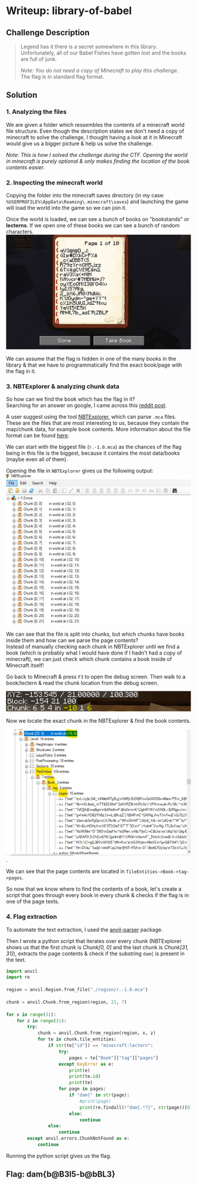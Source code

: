 # Writeup: library-of-babel

## Challenge Description

> Legend has it there is a secret somewhere in this library. Unfortunately, all of our Babel Fishes have gotten lost and the books are full of junk.
> 
> _Note: You do not need a copy of Minecraft to play this challenge._ \
> The flag is in standard flag format.

## Solution 

### 1. Analyzing the files

We are given a folder which ressembles the contents of a minecraft world file structure. 
Even though the description states we don't need a copy of minecraft to solve the challenge,
I thought having a look at it in Minecraft would give us a bigger picture & help us solve the
challenge.

_Note: This is how I solved the challenge during the CTF. Opening the world in minecraft is purely optional & only makes finding the location of the book contents easier._

### 2. Inspecting the minecraft world

Copying the folder into the minecraft saves directory (in my case: `%USERPROFILE%\AppData\Roaming\.minecraft\saves`) and launching the game will load the world into the game so we can join it.

Once the world is loaded, we can see a bunch of books on "bookstands" or __lecterns__. If we open one of these books we can see a bunch of random characters.
![Random characters](random_book_text.jpg "Random characters")

We can assume that the flag is hidden in one of the many books in the library & that we have to programmatically find the exact book/page with the flag in it. 


### 3. NBTExplorer & analyzing chunk data

So how can we find the book which has the flag in it? \
Searching for an answer on google, I came across this [reddit post](https://www.reddit.com/r/Minecraft/comments/38ahc2/looking_through_world_data_trying_to_find_a/).

A user suggest using the tool [NBTExplorer](https://github.com/jaquadro/NBTExplorer), which can parse `.mca` files. \
These are the files that are most interesting to us, because they contain the map/chunk data, for example book contents. More information about the file format can be found [here](https://minecraft.fandom.com/wiki/Anvil_file_format).

We can start with the biggest file (`r.-1.0.mca`) as the chances of the flag being in this file is the biggest, because it contains the most data/books (maybe even all of them). 

Opening the file in `NBTExplorer` gives us the following output:
![NBTExplorer output](nbtexplorer_output.jpg "NBTExplorer output")

We can see that the file is split into chunks, but which chunks have books inside them and how can we parse the page contents? \
Instead of manually checking each chunk in NBTExplorer until we find a book (which is probably what I would have done if I hadn't had a copy of minecraft), we can just check which chunk contains a book inside of Minecraft itself!

Go back to Minecraft & press `F3` to open the debug screen. Then walk to a book/lectern & read the chunk location from the debug screen.

![Minecraft chunk location](chunk_location.jpg "Minecraft chunk location")

Now we locate the exact chunk in the NBTExplorer & find the book contents.

![NBTExplorer chunk data](nbtexplorer_chunk_data.jpg "NBTExplorer chunk data").

We can see that the page contents are located in `TileEntities->Book->tag->pages`.

So now that we know where to find the contents of a book, let's create a script that goes through every book in every chunk & checks if the flag is in one of the page texts.


### 4. Flag extraction

To automate the text extraction, I used the [anvil-parser](https://pypi.org/project/anvil-parser/) package.

Then I wrote a python script that iterates over every chunk (NBTExplorer shows us that the first chunk is _Chunk[0, 0]_ and the last chunk is _Chunk[31, 31]_), extracts the page contents & check if the substring `dam{` is present in the text. 

```python
import anvil
import re

region = anvil.Region.from_file("./region/r.-1.0.mca")

chunk = anvil.Chunk.from_region(region, 21, 7)

for x in range(31):
    for z in range(31):
        try:
            chunk = anvil.Chunk.from_region(region, x, z)
            for te in chunk.tile_entities:
                if str(te["id"]) == "minecraft:lectern":
                    try:
                        pages = te["Book"]["tag"]["pages"]
                    except KeyError as e:
                        print(e)
                        print(te.id)
                        print(te)
                    for page in pages:
                        if "dam{" in str(page):
                            #print(page)
                            print(re.findall(r"dam{.*?}", str(page))[0])
                        else:
                            continue
                else:
                    continue
        except anvil.errors.ChunkNotFound as e:
            continue
```

Running the python script gives us the flag.

## Flag: dam{b@B3l5-b@bBL3}